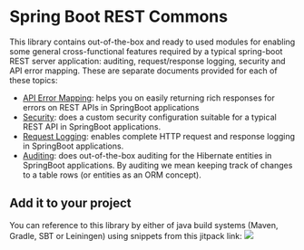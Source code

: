 # Spring Boot REST Commons
This library contains out-of-the-box and ready to used modules for enabling some general cross-functional features required by a typical spring-boot REST server application: auditing, request/response logging, security and API error mapping. These are separate documents provided for each of these topics:

- [API Error Mapping](doc/api-error-mapping.md): helps you on easily returning rich responses for errors on REST APIs in SpringBoot applications
- [Security](doc/security.md): does a custom security configuration suitable for a typical REST API in SpringBoot applications.
- [Request Logging](doc/request-log.md): enables complete HTTP request and response logging in SpringBoot applications.
- [Auditing](doc/custom-auditing.md): does out-of-the-box auditing for the Hibernate entities in SpringBoot applications. By auditing we mean keeping track of changes to a table rows (or entities as an ORM concept).


 ## Add it to your project

You can reference to this library by either of java build systems (Maven, Gradle, SBT or Leiningen) using snippets from this jitpack link:
[![](https://jitpack.io/v/sahabpardaz/clean-up.svg)](https://jitpack.io/#sahabpardaz/clean-up)
